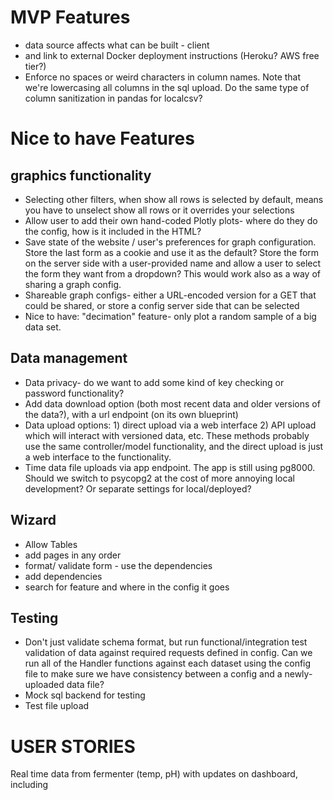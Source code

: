 # MVP Features
- data source affects what can be built - client
- and link to external Docker deployment instructions (Heroku? AWS free tier?)
- Enforce no spaces or weird characters in column names. Note that we're lowercasing all columns in the sql upload. Do the same type of column sanitization in pandas for localcsv?

# Nice to have Features

## graphics functionality
- Selecting other filters, when show all rows is selected by default, means you have to unselect show all rows or it overrides your selections
- Allow user to add their own hand-coded Plotly plots- where do they do the config, how is it included in the HTML?
- Save state of the website / user's preferences for graph configuration. Store the last form as a cookie and use it as the default? Store the form on the server side with a user-provided name and allow a user to select the form they want from a dropdown? This would work also as a way of sharing a graph config.
- Shareable graph configs- either a URL-encoded version for a GET that could be shared, or store a config server side that can be selected
- Nice to have: "decimation" feature- only plot a random sample of a big data set.

## Data management

- Data privacy- do we want to add some kind of key checking or password functionality?
- Add data download option (both most recent data and older versions of the data?), with a url endpoint (on its own blueprint)
- Data upload options: 1) direct upload via a web interface 2) API upload which will interact with versioned data, etc. These methods probably use the same controller/model functionality, and the direct upload is just a web interface to the functionality.
- Time data file uploads via app endpoint. The app is still using pg8000. Should we switch to psycopg2 at the cost of more annoying local development? Or separate settings for local/deployed?
## Wizard
- Allow Tables
- add pages in any order
- format/ validate form - use the dependencies
- add dependencies
- search for feature and where in the config it goes

## Testing
- Don't just validate schema format, but run functional/integration test validation of data against required requests defined in config. Can we run all of the Handler functions against each dataset using the config file to make sure we have consistency between a config and a newly-uploaded data file?
- Mock sql backend for testing
- Test file upload

# USER STORIES

Real time data from fermenter (temp, pH) with updates on dashboard, including

